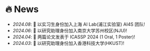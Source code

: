 # 🔥 News
- *2024.08*: 🎉 以实习生身份加入上海 AI Lab(浦江实验室) AI4S 团队!
- *2024.06*: 🎉 以研究助理身份加入南京大学苏州校区(NJU)!
- *2024.04*: 🎉 两篇论文发表于 ICASSP 2024 (1 Oral, 1 Poster)!
- *2024.03*: 🎉 以研究助理身份加入香港科技大学(HKUST)!
